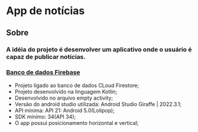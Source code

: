 # App de notícias
## Sobre
### A idéia do projeto é desenvolver um aplicativo onde o usuário é capaz de publicar notícias.
### [Banco de dados Firebase](https://console.firebase.google.com/u/0/project/app-de-noticias-8dae7/firestore/data/~2Fnoticias?hl=pt-br&pli=1)
 * Projeto ligado ao banco de dados CLoud Firestore;
 * Projeto desenvolvido na linguagem Kotlin;
 * Desenvolvido no arquivo empty activity;
 * Versão do android studio utilizada: Android Studio Giraffe | 2022.3.1;
 * API mínima: API 21: Android 5.0(Lolipop);
 * SDK mínimo: 34(API 34);
 * O app possui posicionamento horizontal e vertical;
   
